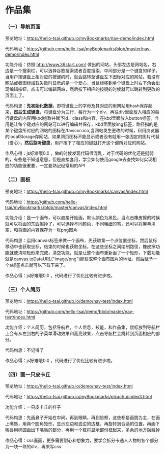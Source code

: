 # 作品集
### （一）导航页面
预览地址：https://hello-tsai.github.io/myBookmarks/nav-demo/index.html 

代码地址：https://github.com/hello-tsai/myBookmarks/blob/master/nav-demo/index.html

功能介绍：仿照 http://www.36start.com/ 做出的网站，头部左边是网站名，右边是一个搜索栏，可以选择谷歌搜索或者百度搜索，中间部分是一个键盘的样子，当用户按键盘上相对应的按键的时，就会跳转至键盘左下图标对应的网站，若没有网站或者图标加载失败时显示的是一个爱心，当鼠标移到单个键盘上时右下角会出现编辑按钮，点击可以编辑网站，然后按下相应的按键的时候就可以跳转到更改的页面上了。

代码构思：**先初始化数据**，即将键盘上的字母及其对应的用网站用hash保存起来，**然后生成键盘**，将键盘分为三行，每行为一个div，再往div里面放入相应的每行键盘的内容用kbd抱歉并赋予id、class和内容，在kbd里面放入button标签，作用是让每个键对应的网站可以进行编辑并保存，kbd里面放img标签，路径指的是某个键盘所对应的网站的图标在/favicon.ico,当网站发生更改的时候，利用浏览器的localStorage存网站，如果网页图标不能显示或者没有就用一张固定的图片代替（爱心），**然后监听键盘**，用户按下了相应的键就打开这个键所对应的网站。

作品心得：js好难哦0.0 ，做的时候发现代码很混乱，对于代码的优化还是挺弱的，有些是不知道意思，但是直接套用，学会如何使用google去查找如何实现相应的功能很重要，一定要熟记经常用的API

### （二）画板
预览地址：https://hello-tsai.github.io/myBookmarks/canvas/index.html

代码地址：https://github.com/hello-tsai/myBookmarks/blob/master/canvas/index.html

功能介绍：是一个画布，可以直接开始画，默认颜色为黑色，当点击橡皮擦的时候就可以将画的东西擦掉了，可以选择不同颜色，不同粗细的笔，还可以将屏幕清空，和将画的内容保存为一张png图片

代码构思：运用canvas标签来做一个画布，先获取第一个点位置坐标，然后鼠标移动中也获取坐标，结束的时候也获取坐标，在这些坐标之间绘制路径，橡皮擦功能就使清除矩形来完成，清空功能，就是让整个画布重新画了一个矩形，下载功能就是canvas.toDataURL("image/png")能获取整个画布图片的地址，然后赋予一个a标签点击就可以下载下来了。

作品心得：js好难哦0.0 ，代码进行了优化比较有进步啦。

### （三）个人简历
预览地址：https://hello-tsai.github.io/demo/nav-test/index.html

代码地址：https://github.com/hello-tsai/demo/blob/master/nav-test/index.html

功能介绍：个人简历，包括导航栏，个人信息，技能，和作品集，鼠标放到导航栏上会有从左到右的子菜单滑动效果和高亮效果，点击导航栏会跳转到页面相应的部分。

代码构思：不记得了

作品心得：js好难哦0.0 ，代码进行了优化比较有进步啦。
### （四）画一只皮卡丘
预览地址：https://hello-tsai.github.io/demo/nav-test/index.html

代码地址：https://hello-tsai.github.io/myBookmarks/pikachu/index3.html

功能介绍：一只皮卡丘的样子

代码构思：先画鼻子开始在中间，再到眼睛，再到脸颊，这些都是画圆为主，在画上嘴唇，用两个圆角矩形，显示左边和底边的边框，再旋转到合适的位置，再画下嘴唇用椭圆画出下嘴唇的部分，再用一个框将显示部份框起来，多余的地方隐藏掉

作品心得：css画画，更多需要耐心和想象力，要学会拆分卡通人人物的各个部分为一块一块的div，再来写css


